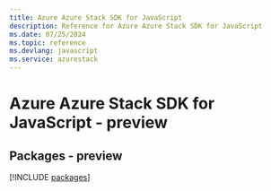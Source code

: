 ```yaml
---
title: Azure Azure Stack SDK for JavaScript
description: Reference for Azure Azure Stack SDK for JavaScript
ms.date: 07/25/2024
ms.topic: reference
ms.devlang: javascript
ms.service: azurestack
---
```

# Azure Azure Stack SDK for JavaScript - preview
## Packages - preview
[!INCLUDE [packages](azure-stack-index.md)]